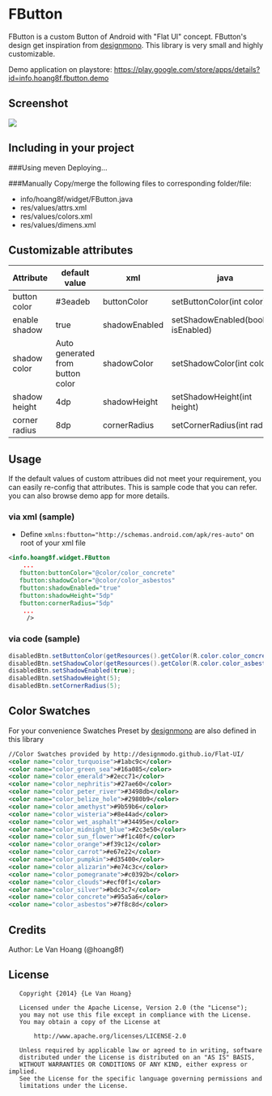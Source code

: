 FButton
=======
FButton is a custom Button of Android with "Flat UI" concept. FButton's design get inspiration from [designmono](http://designmodo.github.io/Flat-UI/). This library is very small and highly customizable.

Demo application on playstore:
https://play.google.com/store/apps/details?id=info.hoang8f.fbutton.demo

Screenshot
----------
![](https://raw.githubusercontent.com/hoang8f/android-flat-button/master/screenshot/screenshot.gif)

Including in your project
-------------------------
###Using meven
Deploying...

###Manually
Copy/merge the following files to corresponding folder/file:
   + info/hoang8f/widget/FButton.java
   + res/values/attrs.xml
   + res/values/colors.xml
   + res/values/dimens.xml

Customizable attributes
-----------------------

|  Attribute    |   default value   | xml           |                 java                |
|---------------|-------------------|---------------|-------------------------------------|
| button color  |      #3eadeb      | buttonColor   | setButtonColor(int color)           |
| enable shadow |        true       | shadowEnabled | setShadowEnabled(boolean isEnabled) |
| shadow color  |  Auto generated <br> from button color   | shadowColor   | setShadowColor(int color)           |
| shadow height |        4dp        | shadowHeight  | setShadowHeight(int height)         |
| corner radius |        8dp        | cornerRadius  | setCornerRadius(int radius)         |

Usage
-----
If the default values of custom attribues did not meet your requirement, you can easily re-config that attributes. This is sample code that you can refer. you can also browse demo app for more details.

### via xml (sample)
-  Define `xmlns:fbutton="http://schemas.android.com/apk/res-auto"` on root of your xml file

```xml
<info.hoang8f.widget.FButton
    ...
   fbutton:buttonColor="@color/color_concrete"
   fbutton:shadowColor="@color/color_asbestos"
   fbutton:shadowEnabled="true"
   fbutton:shadowHeight="5dp"
   fbutton:cornerRadius="5dp"
    ...
     />
```

### via code (sample)
```java
disabledBtn.setButtonColor(getResources().getColor(R.color.color_concrete));
disabledBtn.setShadowColor(getResources().getColor(R.color.color_asbestos));
disabledBtn.setShadowEnabled(true);
disabledBtn.setShadowHeight(5);
disabledBtn.setCornerRadius(5);
```

Color Swatches
--------------
For your convenience Swatches Preset by [designmono](http://designmodo.github.io/Flat-UI/) are also defined in this library
```xml
//Color Swatches provided by http://designmodo.github.io/Flat-UI/
<color name="color_turquoise">#1abc9c</color>
<color name="color_green_sea">#16a085</color>
<color name="color_emerald">#2ecc71</color>
<color name="color_nephritis">#27ae60</color>
<color name="color_peter_river">#3498db</color>
<color name="color_belize_hole">#2980b9</color>
<color name="color_amethyst">#9b59b6</color>
<color name="color_wisteria">#8e44ad</color>
<color name="color_wet_asphalt">#34495e</color>
<color name="color_midnight_blue">#2c3e50</color>
<color name="color_sun_flower">#f1c40f</color>
<color name="color_orange">#f39c12</color>
<color name="color_carrot">#e67e22</color>
<color name="color_pumpkin">#d35400</color>
<color name="color_alizarin">#e74c3c</color>
<color name="color_pomegranate">#c0392b</color>
<color name="color_clouds">#ecf0f1</color>
<color name="color_silver">#bdc3c7</color>
<color name="color_concrete">#95a5a6</color>
<color name="color_asbestos">#7f8c8d</color>
```

Credits
-------
Author: Le Van Hoang (@hoang8f)

License
-------
       Copyright {2014} {Le Van Hoang}
    
       Licensed under the Apache License, Version 2.0 (the "License");
       you may not use this file except in compliance with the License.
       You may obtain a copy of the License at
    
           http://www.apache.org/licenses/LICENSE-2.0
    
       Unless required by applicable law or agreed to in writing, software
       distributed under the License is distributed on an "AS IS" BASIS,
       WITHOUT WARRANTIES OR CONDITIONS OF ANY KIND, either express or implied.
       See the License for the specific language governing permissions and
       limitations under the License.
       
